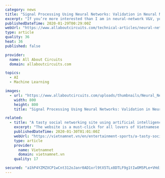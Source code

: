 ```yaml
---
category: news
title: "Signal Processing Using Neural Networks: Validation in Neural Network Design"
excerpt: "If you’re more interested than I am in neural-network V&V, you might want to start with this document. If you’re a true V&V zealot, you should consider the book Methods and Procedures for the Verification and Validation of Artificial Neural Networks; it’s 293 pages long and surely exceeds my knowledge of this topic by at least three ..."
publishedDateTime: 2020-01-29T00:29:00Z
webUrl: "https://www.allaboutcircuits.com/technical-articles/neural-network-signal-processing-validation-in-neural-network-design/"
type: article
quality: 36
heat: 36
published: false

provider:
  name: All About Circuits
  domain: allaboutcircuits.com

topics:
  - AI
  - Machine Learning

images:
  - url: "https://www.allaboutcircuits.com/uploads/thumbnails/Neural_Network_Design_Validation_featured.jpg"
    width: 800
    height: 800
    title: "Signal Processing Using Neural Networks: Validation in Neural Network Design"

related:
  - title: "A tasty social networking site using artificial intelligence"
    excerpt: "The website is a must-click for all lovers of Vietnamese food. - Photo baotintuc.vn Hatto.vn uses artificial intelligence to analyse images and content. It already has more than 360,000 recipes showcasing some of the best, and tasty, Vietnamese dishes. Its name comes from the Japanese word for heart, and is packed with recipes and great places ..."
    publishedDateTime: 2020-01-30T01:01:00Z
    webUrl: "https://vietnamnet.vn/en/entertainment-sports/a-tasty-social-networking-site-using-artificial-intelligence-612309.html"
    type: article
    provider:
      name: Vietnamnet
      domain: vietnamnet.vn
    quality: 17

secured: "a1hP4YZMZXCP1wCnt312oJanr0AD1xrl9tX5TLx8DTLF9g1tIwOM5PLe+VHdi5kmBY3TZuDFQKGPIZdBO204eS0jtCZdKBhwlVYZh+9L62jb1bxH2syqaZ93mj9PWqNtw8RuozWdkFiyxINch/LJyHwLrHfLJ7LLRNfsR8vxukMrlI72TIH+UgcLN0hVArtBtU4e7J8n6m+KEwBe/z3L8K7hTSXg4ZRNRAxX/udRfP+N2iudr/QfaFVpK6Xrv6wEOzS03ZbPuEue04aA55NzHOEjJRNknsxpCluQG3HHhDU3Y9NhkZ4aJfbJAQbMmgMvZ0BNJteKcUCI8LRcIAPT59CCKnMzSkEjhvyPBnXswuBQ4pVxd2B5xQQpY9kpTB64nT96uSt8K5GdsWqatT9DgZIsXUHd3TTmNhVmmWYpzRRWns8JAhvJZegzilkPGdneo6k2h0gSG5nAROF2DfYSAun3yOz9N9SbV2Ra0bJtHxA=;TZ8ss/1YvLJjNt5PN+tqYw=="
---
```


